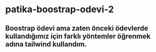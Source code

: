 # patika-boostrap-odevi-2

## Boostrap ödevi ama zaten önceki ödevlerde kullandığımız için farklı yöntemler öğrenmek adına tailwind kullandım.
